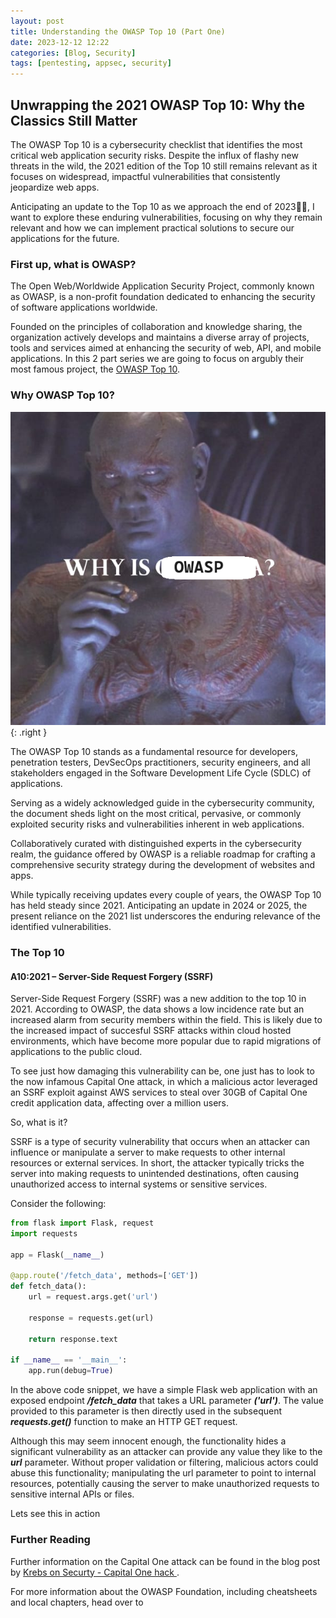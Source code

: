```yaml
---
layout: post
title: Understanding the OWASP Top 10 (Part One)
date: 2023-12-12 12:22
categories: [Blog, Security]
tags: [pentesting, appsec, security] 
---
```


## Unwrapping the 2021 OWASP Top 10: Why the Classics Still Matter

The OWASP Top 10 is a cybersecurity checklist that identifies the most critical web application security risks. Despite the influx of flashy new threats in the wild, the 2021 edition of the Top 10 still remains relevant as it focuses on widespread, impactful vulnerabilities that consistently jeopardize web apps. 

Anticipating an update to the Top 10 as we approach the end of 2023🎄✨, I want to explore these enduring vulnerabilities, focusing on why they remain relevant and how we can implement practical solutions to secure our applications for the future.

### First up, what is OWASP?
The Open Web/Worldwide Application Security Project, commonly known as OWASP, is a non-profit foundation dedicated to enhancing the security of software applications worldwide. 

Founded on the principles of collaboration and knowledge sharing, the organization actively develops and maintains a diverse array of projects, tools and services aimed at enhancing the security of web, API, and mobile applications. In this 2 part series we are going to focus on argubly their most famous project, the [OWASP Top 10](https://owasp.org/www-project-top-ten/).

### Why OWASP Top 10?
![Why is OWASP](/assets/img/OWASP-top-10/Why-is-OWASP.png){: .right }

The OWASP Top 10 stands as a fundamental resource for developers, penetration testers, DevSecOps practitioners, security engineers, and all stakeholders engaged in the Software Development Life Cycle (SDLC) of applications.

Serving as a widely acknowledged guide in the cybersecurity community, the document sheds light on the most critical, pervasive, or commonly exploited security risks and vulnerabilities inherent in web applications.

Collaboratively curated with distinguished experts in the cybersecurity realm, the guidance offered by OWASP is a reliable roadmap for crafting a comprehensive security strategy during the development of websites and apps. 

While typically receiving updates every couple of years, the OWASP Top 10 has held steady since 2021. Anticipating an update in 2024 or 2025, the present reliance on the 2021 list underscores the enduring relevance of the identified vulnerabilities. 

### The Top 10

#### A10:2021 – Server-Side Request Forgery (SSRF)

Server-Side Request Forgery (SSRF) was a new addition to the top 10 in 2021. According to OWASP, the data shows a low incidence rate but an increased alarm from security members within the field. This is likely due to the increased impact of succesful SSRF attacks within cloud hosted environments, which have become more popular due to rapid migrations of applications to the public cloud. 

To see just how damaging this vulnerability can be, one just has to look to the now infamous Capital One attack, in which a malicious actor leveraged an SSRF exploit against AWS services to steal over 30GB of Capital One credit application data, affecting over a million users.

So, what is it?

SSRF is a type of security vulnerability that occurs when an attacker can influence or manipulate a server to make requests to other internal resources or external services. In short, the attacker typically tricks the server into making requests to unintended destinations, often causing unauthorized access to internal systems or sensitive services.

Consider the following:

```python
from flask import Flask, request
import requests

app = Flask(__name__)

@app.route('/fetch_data', methods=['GET'])
def fetch_data():
    url = request.args.get('url')

    response = requests.get(url)

    return response.text

if __name__ == '__main__':
    app.run(debug=True)
```

In the above code snippet, we have a simple Flask web application with an exposed endpoint ***/fetch_data*** that takes a URL parameter ***('url')***. The value provided to this parameter is then directly used in the subsequent ***requests.get()*** function to make an HTTP GET request. 

Although this may seem innocent enough, the functionality hides a significant vulnerability as an attacker can provide any value they like to the ***url*** parameter. Without proper validation or filtering, malicious actors could abuse this functionality; manipulating the url parameter to point to internal resources, potentially causing the server to make unauthorized requests to sensitive internal APIs or files. 

Lets see this in action



### Further Reading

Further information on the Capital One attack can be found in the blog post by [Krebs on Securty - Capital One hack ](https://krebsonsecurity.com/2019/08/what-we-can-learn-from-the-capital-one-hack/).

For more information about the OWASP Foundation, including cheatsheets and local chapters, head over to 